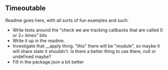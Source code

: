 Timeoutable
-----------

Readme goes here, with all sorts of fun examples and such.

- Write tests around the "check we are tracking callbacks that are called 0 or 2+ times" bits
- Write it up in the readme.
- Investigate that __apply thing. "this" there will be "module", so maybe it will share state it shouldn't. Is there a better thing to use there, null or undefined maybe?
- Fill in the package.json a bit better